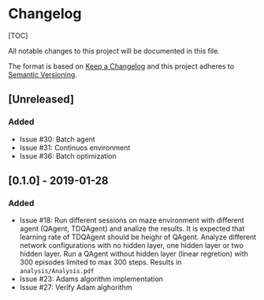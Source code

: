 # Changelog

[TOC]

All notable changes to this project will be documented in this file.

The format is based on [Keep a Changelog](http://keepachangelog.com/en/1.0.0/)
and this project adheres to [Semantic Versioning](http://semver.org/spec/v2.0.0.html).

## [Unreleased]

### Added

- Issue #30: Batch agent
- Issue #31: Continuos environment
- Issue #36: Batch optimization

## [0.1.0] - 2019-01-28

### Added

- Issue #18:
    Run different sessions on maze environment with different agent (QAgent, TDQAgent) and analize the results.
    It is expected that learning rate of TDQAgent should be heighr of QAgent.
    Analyze different network configurations with no hidden layer, one hidden layer or two hidden layer.
    Run a QAgent without hidden layer (linear regretion) with 300 episodes limited to max 300 steps.
    Results in `analysis/Analysis.pdf`
- Issue #23: Adams algorithm implementation
- Issue #27: Verify Adam alghorithm
